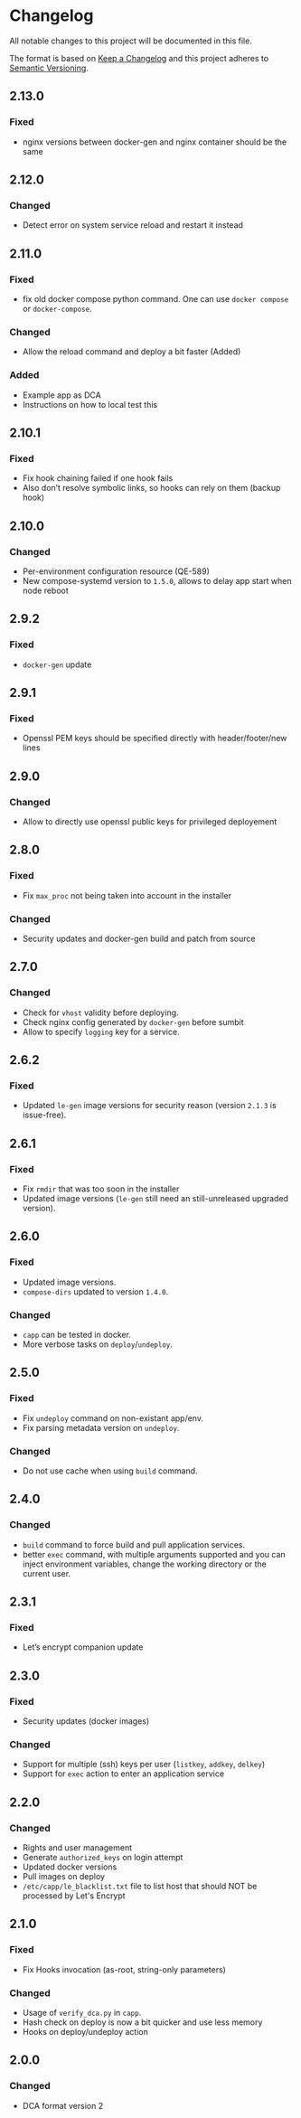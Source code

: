 # Changelog
All notable changes to this project will be documented in this file.

The format is based on [Keep a Changelog](http://keepachangelog.com/en/1.0.0/)
and this project adheres to [Semantic Versioning](http://semver.org/spec/v2.0.0.html).

## 2.13.0
### Fixed
- nginx versions between docker-gen and nginx container should be the same

## 2.12.0
### Changed
- Detect error on system service reload and restart it instead

## 2.11.0
### Fixed
- fix old docker compose python command. One can use `docker compose` or `docker-compose`.
### Changed
- Allow the reload command and deploy a bit faster (Added)
### Added
- Example app as DCA
- Instructions on how to local test this

## 2.10.1
### Fixed
- Fix hook chaining failed if one hook fails
- Also don’t resolve symbolic links, so hooks can rely on them (backup hook)

## 2.10.0
### Changed
- Per-environment configuration resource (QE-589)
- New compose-systemd version to `1.5.0`, allows to delay app start when node reboot

## 2.9.2
### Fixed
- `docker-gen` update

## 2.9.1
### Fixed
- Openssl PEM keys should be specified directly with header/footer/new lines

## 2.9.0
### Changed
- Allow to directly use openssl public keys for privileged deployement

## 2.8.0
### Fixed
- Fix `max_proc` not being taken into account in the installer
### Changed
- Security updates and docker-gen build and patch from source

## 2.7.0
### Changed
- Check for `vhost` validity before deploying.
- Check nginx config generated by `docker-gen` before sumbit
- Allow to specify `logging` key for a service.

## 2.6.2
### Fixed
- Updated `le-gen` image versions for security reason (version `2.1.3` is issue-free).

## 2.6.1
### Fixed
- Fix `rmdir` that was too soon in the installer
- Updated image versions (`le-gen` still need an still-unreleased upgraded version).

## 2.6.0
### Fixed
- Updated image versions.
- `compose-dirs` updated to version `1.4.0`.
### Changed
- `capp` can be tested in docker.
- More verbose tasks on `deploy`/`undeploy`.

## 2.5.0
### Fixed
- Fix `undeploy` command on non-existant app/env.
- Fix parsing metadata version on `undeploy`.
### Changed
- Do not use cache when using `build` command.

## 2.4.0
### Changed
- `build` command to force build and pull application services.
- better `exec` command, with multiple arguments supported and you can inject environment variables, change the working directory or the current user.

## 2.3.1
### Fixed
- Let’s encrypt companion update

## 2.3.0
### Fixed
- Security updates (docker images)
### Changed
- Support for multiple (ssh) keys per user (`listkey`, `addkey`, `delkey`)
- Support for `exec` action to enter an application service

## 2.2.0
### Changed
- Rights and user management
- Generate `authorized_keys` on login attempt
- Updated docker versions
- Pull images on deploy
- `/etc/capp/le_blacklist.txt` file to list host that should NOT be processed by Let's Encrypt

## 2.1.0
### Fixed
- Fix Hooks invocation (as-root, string-only parameters)
### Changed
- Usage of `verify_dca.py` in `capp`.
- Hash check on deploy is now a bit quicker and use less memory
- Hooks on deploy/undeploy action

## 2.0.0
### Changed
- DCA format version 2
